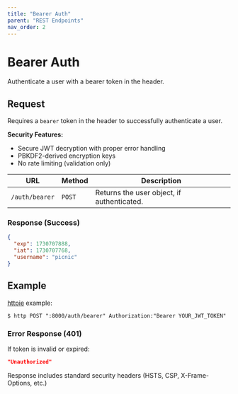 ```yaml
---
title: "Bearer Auth"
parent: "REST Endpoints"
nav_order: 2
---
```


# Bearer Auth

Authenticate a user with a bearer token in the header.

## Request

Requires a `bearer` token in the header to successfully authenticate a user.

**Security Features:**
- Secure JWT decryption with proper error handling
- PBKDF2-derived encryption keys
- No rate limiting (validation only)

| URL            | Method | Description                                |
| -------------- | ------ | ------------------------------------------ |
| `/auth/bearer` | `POST` | Returns the user object, if authenticated. |

### Response (Success)

```json
{
  "exp": 1730707888,
  "iat": 1730707768,
  "username": "picnic"
}
```

## Example

[httpie](https://httpie.io) example:

```http
$ http POST ":8000/auth/bearer" Authorization:"Bearer YOUR_JWT_TOKEN"
```

### Error Response (401)

If token is invalid or expired:

```json
"Unauthorized"
```

Response includes standard security headers (HSTS, CSP, X-Frame-Options, etc.)
